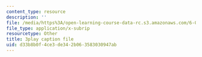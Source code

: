 ```yaml
---
content_type: resource
description: ''
file: /media/https%3A/open-learning-course-data-rc.s3.amazonaws.com/6-004-computation-structures-spring-2017/d33b8b0f4ce3de342b063583030947ab_GBL28_Tw6UQ.srt
file_type: application/x-subrip
resourcetype: Other
title: 3play caption file
uid: d33b8b0f-4ce3-de34-2b06-3583030947ab
---
```

